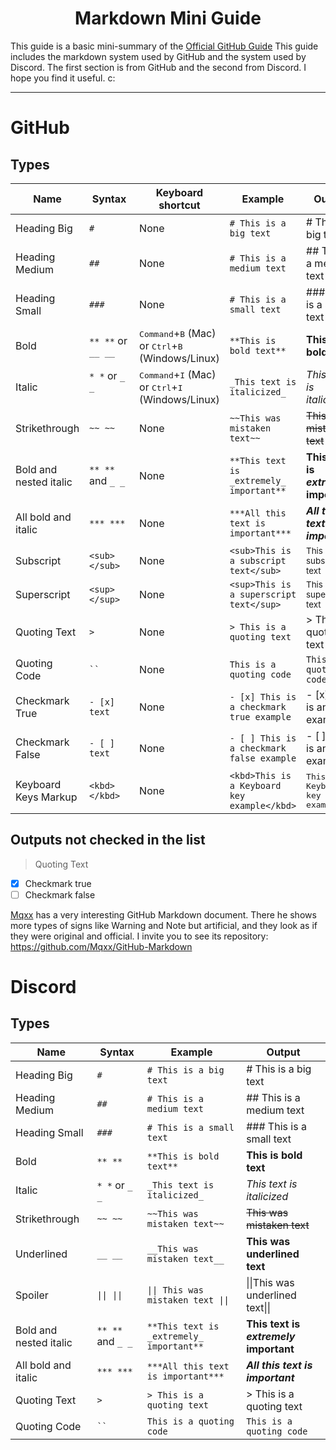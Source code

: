<h1 align="center">
  Markdown Mini Guide
</h1>

This guide is a basic mini-summary of the [Official GitHub Guide](https://docs.github.com/en/get-started/writing-on-github/getting-started-with-writing-and-formatting-on-github/basic-writing-and-formatting-syntax) This guide includes the markdown system used by GitHub and the system used by Discord. The first section is from GitHub and the second from Discord. I hope you find it useful. c:

---

# GitHub

## Types

| Name | Syntax | Keyboard shortcut | Example | Output |
| --- | --- | --- | --- | --- |
| Heading Big | `#` | None | `# This is a big text` | # This is a big text |
| Heading Medium | `##` | None | `# This is a medium text` | ## This is a medium text |
| Heading Small | `###` | None | `# This is a small text` | ### This is a small text |
| Bold | `** **` or `__ __`| <kbd>Command</kbd>+<kbd>B</kbd> (Mac) or <kbd>Ctrl</kbd>+<kbd>B</kbd> (Windows/Linux) | `**This is bold text**` | **This is bold text** |
| Italic | `* *` or `_ _`     | <kbd>Command</kbd>+<kbd>I</kbd> (Mac) or <kbd>Ctrl</kbd>+<kbd>I</kbd> (Windows/Linux) | `_This text is italicized_` | *This text is italicized* |
| Strikethrough | `~~ ~~` | None | `~~This was mistaken text~~` | ~~This was mistaken text~~ |
| Bold and nested italic | `** **` and `_ _` | None | `**This text is _extremely_ important**` | **This text is _extremely_ important** |
| All bold and italic | `*** ***` | None | `***All this text is important***` | ***All this text is important*** |
| Subscript | `<sub> </sub>` | None | `<sub>This is a subscript text</sub>` | <sub>This is a subscript text</sub> |
| Superscript | `<sup> </sup>` | None | `<sup>This is a superscript text</sup>` | <sup>This is a superscript text</sup> |
| Quoting Text | `>` | None | `> This is a quoting text` | > This is a quoting text |
| Quoting Code | ` `` ` | None | `This is a quoting code` | `This is a quoting code` |
| Checkmark True | `- [x] text` | None | `- [x] This is a checkmark true example` | - [x] This is an example |
| Checkmark False | `- [ ] text` | None | `- [ ] This is a checkmark false example` | - [ ] This is an example |
| Keyboard Keys Markup | `<kbd> </kbd>` | None | `<kbd>This is a Keyboard key example</kbd>` | <kbd>This is a Keyboard key example</kbd> |

## Outputs not checked in the list

> Quoting Text
- [x] Checkmark true
- [ ] Checkmark false

[Mqxx](https://github.com/Mqxx) has a very interesting GitHub Markdown document. There he shows more types of signs like Warning and Note but artificial, and they look as if they were original and official. I invite you to see its repository: https://github.com/Mqxx/GitHub-Markdown

# Discord

## Types

| Name | Syntax | Example | Output |
| --- | --- | --- | --- |
| Heading Big | `#` | `# This is a big text` | # This is a big text |
| Heading Medium | `##` | `# This is a medium text` | ## This is a medium text |
| Heading Small | `###` | `# This is a small text` | ### This is a small text |
| Bold | `** **` | `**This is bold text**` | **This is bold text** |
| Italic | `* *` or `_ _` | `_This text is italicized_` | *This text is italicized* |
| Strikethrough | `~~ ~~` | `~~This was mistaken text~~` | ~~This was mistaken text~~ |
| Underlined | `__ __` | `__This was mistaken text__` | __This was underlined text__ |
| Spoiler | `\|\| \|\|` | `\|\| This was mistaken text \|\|` | \|\|This was underlined text\|\| |
| Bold and nested italic | `** **` and `_ _` | `**This text is _extremely_ important**` | **This text is _extremely_ important** |
| All bold and italic | `*** ***` | `***All this text is important***` | ***All this text is important*** |
| Quoting Text | `>` | `> This is a quoting text` | > This is a quoting text |
| Quoting Code | ` `` ` | `This is a quoting code` | `This is a quoting code` |

